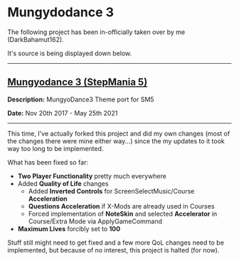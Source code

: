 # Mungydodance 3

The following project has been in-officially taken over by me (DarkBahamut162).

It's source is being displayed down below.

---

[Mungyodance 3 (StepMania 5)](https://github.com/MadkaT182/MGD3)
---

**Description:** MungyoDance3 Theme port for SM5 

**Date:** Nov 20th 2017 - May 25th 2021

---
This time, I've actually forked this project and did my own changes (most of the changes there were mine either way...) since the my updates to it took way too long to be implemented.

What has been fixed so far:

* **Two Player Functionality** pretty much everywhere
* Added **Quality of Life** changes
  * Added **Inverted Controls** for ScreenSelectMusic/Course **Acceleration**
  * **Questions Acceleration** if X-Mods are already used in Courses
  * Forced implementation of **NoteSkin** and selected **Accelerator** in Course/Extra Mode via ApplyGameCommand
* **Maximum Lives** forcibly set to **100**

Stuff still might need to get fixed and a few more QoL changes need to be implemented, but because of no interest, this project is halted (for now).